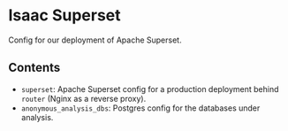 # Isaac Superset
Config for our deployment of Apache Superset.

## Contents
 * `superset`: Apache Superset config for a production deployment behind `router` (Nginx as a reverse proxy).
 * `anonymous_analysis_dbs`: Postgres config for the databases under analysis.
